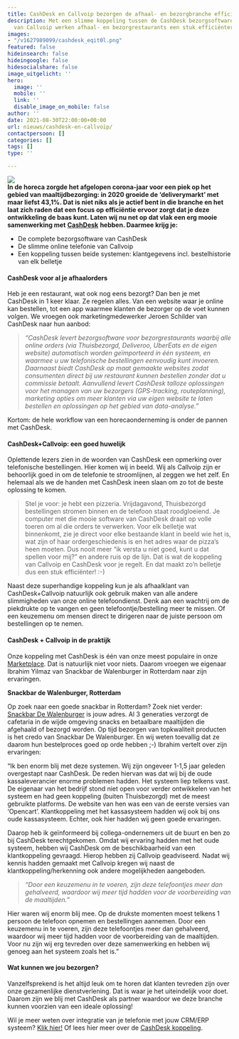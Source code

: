```yaml
---
title: CashDesk en Callvoip bezorgen de afhaal- en bezorgbranche efficiëntie
description: Met een slimme koppeling tussen de CashDesk bezorgsoftware en telefonie
  van Callvoip werken afhaal- en bezorgrestaurants een stuk efficiënter.
images:
- "/v1627989099/cashdesk_eqit0l.png"
featured: false
hideinsearch: false
hideingoogle: false
hidesocialshare: false
image_uitgelicht: ''
hero:
  image: ''
  mobile: ''
  link: ''
  disable_image_on_mobile: false
author: ''
date: 2021-08-30T22:00:00+00:00
url: nieuws/cashdesk-en-callvoip/
contactpersoon: []
categories: []
tags: []
type: ''

---
```

**![](https://res.cloudinary.com/callvoip/image/upload/v1627989099/cashdesk_eqit0l.png)  
In de horeca zorgde het afgelopen corona-jaar voor een piek op het gebied van maaltijdbezorging: in 2020 groeide de ‘deliverymarkt’ met maar liefst 43,1%. Dat is niet niks als je actief bent in die branche en het laat zich raden dat een focus op efficiëntie ervoor zorgt dat je deze ontwikkeling de baas kunt. Laten wij nu net op dat vlak een erg mooie samenwerking met** [**CashDesk**](https://www.cashdesk.nl/) **hebben. Daarmee krijg je:**

* De complete bezorgsoftware van CashDesk
* De slimme online telefonie van Callvoip
* Een koppeling tussen beide systemen: klantgegevens incl. bestelhistorie van elk belletje

#### CashDesk voor al je afhaalorders

Heb je een restaurant, wat ook nog eens bezorgt? Dan ben je met CashDesk in 1 keer klaar. Ze regelen alles. Van een website waar je online kan bestellen, tot een app waarmee klanten de bezorger op de voet kunnen volgen. We vroegen ook marketingmedewerker Jeroen Schilder van CashDesk naar hun aanbod:

> _“CashDesk levert bezorgsoftware voor bezorgrestaurants waarbij alle online orders (via Thuisbezorgd, Deliveroo, UberEats en de eigen website) automatisch worden geïmporteerd in één systeem, en waarmee u uw telefonische bestellingen eenvoudig kunt invoeren. Daarnaast biedt CashDesk op maat gemaakte websites zodat consumenten direct bij uw restaurant kunnen bestellen zonder dat u commissie betaalt. Aanvullend levert CashDesk talloze oplossingen voor het managen van uw bezorgers (GPS-tracking, routeplanning), marketing opties om meer klanten via uw eigen website te laten bestellen en oplossingen op het gebied van data-analyse.”_

Kortom: de hele workflow van een horecaonderneming is onder de pannen met CashDesk.

#### CashDesk+Callvoip: een goed huwelijk

Oplettende lezers zien in de woorden van CashDesk een opmerking over telefonische bestellingen. Hier komen wij in beeld. Wij als Callvoip zijn er behoorlijk goed in om de telefonie te stroomlijnen, al zeggen we het zelf. En helemaal als we de handen met CashDesk ineen slaan om zo tot de beste oplossing te komen.

> Stel je voor: je hebt een pizzeria. Vrijdagavond, Thuisbezorgd bestellingen stromen binnen en de telefoon staat roodgloeiend. Je computer met die mooie software van CashDesk draait op volle toeren om al die orders te verwerken. Voor elk belletje wat binnenkomt, zie je direct voor elke bestaande klant in beeld wie het is, wat zijn of haar ordergeschiedenis is en het adres waar de pizza’s heen moeten. Dus nooit meer “ik versta u niet goed, kunt u dat spellen voor mij?” en andere ruis op de lijn. Dat is wat de koppeling van Callvoip en CashDesk voor je regelt. En dat maakt zo’n belletje dus een stuk efficiënter! :-)

Naast deze superhandige koppeling kun je als afhaalklant van CashDesk+Callvoip natuurlijk ook gebruik maken van alle andere slimmigheden van onze online telefoondienst. Denk aan een wachtrij om de piekdrukte op te vangen en geen telefoontje/bestelling meer te missen. Of een keuzemenu om mensen direct te dirigeren naar de juiste persoon om bestellingen op te nemen.

#### CashDesk + Callvoip in de praktijk

Onze koppeling met CashDesk is één van onze meest populaire in onze [Marketplace](). Dat is natuurlijk niet voor niets. Daarom vroegen we eigenaar Ibrahim Yilmaz van Snackbar de Walenburger in Rotterdam naar zijn ervaringen. 

**Snackbar de Walenburger, Rotterdam**

Op zoek naar een goede snackbar in Rotterdam? Zoek niet verder: [Snackbar De Walenburger](https://www.snackbardewalenburger.nl/) is jouw adres. Al 3 generaties verzorgt de cafetaria in de wijde omgeving snacks en betaalbare maaltijden die afgehaald of bezorgd worden. Op tijd bezorgen van topkwaliteit producten is het credo van Snackbar De Walenburger. En wij weten toevallig dat ze daarom hun bestelproces goed op orde hebben ;-) Ibrahim vertelt over zijn ervaringen:

“Ik ben enorm blij met deze systemen. Wij zijn ongeveer 1-1,5 jaar geleden overgestapt naar CashDesk. De reden hiervan was dat wij bij de oude kassaleverancier enorme problemen hadden. Het systeem liep telkens vast. De eigenaar van het bedrijf stond niet open voor verder ontwikkelen van het systeem en had geen koppeling (buiten Thuisbezorgd) met de meest gebruikte platforms. De website van hen was een van de eerste versies van ‘Opencart’. Klantkoppeling met het kassasysteem hadden wij ook bij ons oude kassasysteem. Echter, ook hier hadden wij geen goede ervaringen.

Daarop heb ik geïnformeerd bij collega-ondernemers uit de buurt en ben zo bij CashDesk terechtgekomen. Omdat wij ervaring hadden met het oude systeem, hebben wij CashDesk om de beschikbaarheid van een klantkoppeling gevraagd. Hierop hebben zij Callvoip geadviseerd. Nadat wij kennis hadden gemaakt met Callvoip kregen wij naast de klantkoppeling/herkenning ook andere mogelijkheden aangeboden.

> _“Door een keuzemenu in te voeren, zijn deze telefoontjes meer dan gehalveerd, waardoor wij meer tijd hadden voor de voorbereiding van de maaltijden.”_

Hier waren wij enorm blij mee. Op de drukste momenten moest telkens 1 persoon de telefoon opnemen en bestellingen aannemen. Door een keuzemenu in te voeren, zijn deze telefoontjes meer dan gehalveerd, waardoor wij meer tijd hadden voor de voorbereiding van de maaltijden. Voor nu zijn wij erg tevreden over deze samenwerking en hebben wij genoeg aan het systeem zoals het is.”

#### Wat kunnen we jou bezorgen?

Vanzelfsprekend is het altijd leuk om te horen dat klanten tevreden zijn over onze gezamenlijke dienstverlening. Dat is waar je het uiteindelijk voor doet. Daarom zijn we blij met CashDesk als partner waardoor we deze branche kunnen voorzien van een ideale oplossing!

Wil je meer weten over integratie van je telefonie met jouw CRM/ERP systeem? [Klik hier!](https://www.callvoip.nl/telefonie/integratie/) Of lees hier meer over de [CashDesk koppeling](https://www.callvoip.nl/crmintegratie/cashdesk/).